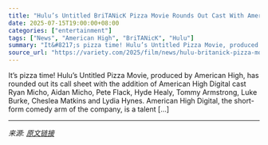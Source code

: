 ```yaml
---
title: "Hulu’s Untitled BriTANicK Pizza Movie Rounds Out Cast With American High Comedians (EXCLUSIVE)"
date: 2025-07-15T19:00:00+08:00
categories: ["entertainment"]
tags: ["News", "American High", "BriTANicK", "Hulu"]
summary: "It&#8217;s pizza time! Hulu’s Untitled Pizza Movie, produced by American High, has rounded out its call sheet with the addition of American High Digital cast Ryan Micho, Aidan Micho, Pete Flack, Hyde "
source_url: "https://variety.com/2025/film/news/hulu-britanick-pizza-movie-cast-american-high-1236460281/"
---
```


It&#8217;s pizza time! Hulu’s Untitled Pizza Movie, produced by American High, has rounded out its call sheet with the addition of American High Digital cast Ryan Micho, Aidan Micho, Pete Flack, Hyde Healy, Tommy Armstrong, Luke Burke, Cheslea Matkins and Lydia Hynes. American High Digital, the short-form comedy arm of the company, is a talent [&#8230;]

---

*来源: [原文链接](https://variety.com/2025/film/news/hulu-britanick-pizza-movie-cast-american-high-1236460281/)*
